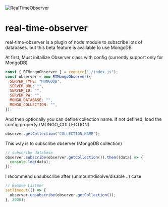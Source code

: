 ![RealTimeObserver]('./realtimeobserver.JPG')

# real-time-observer

real-time-observer is a plugin of node module to subscribe lots of databases.
but this beta feature is available to use MongoDB

At first, Must initailize Observer class with config (currently support only for MongoDB)

```js
const { RTMongoObserver } = require("./index.js");
const observer = new RTMongoObserver({
  SERVER_TYPE: "MONGODB",
  SERVER_URL: "",
  SERVER_ID: "",
  SERVER_PW: "",
  MONGO_DATABASE: "",
  MONGO_COLLECTION: "",
});
```

And then optionally you can define collection name. If not defined, load the config property (MONGO_COLLECTION)

```js
observer.getCollection("COLLECTION_NAME");
```

This way is to subscribe observer (MongoDB collection)

```js
// subscribe database
observer.subscribe(observer.getCollection()).then((data) => {
  console.log(data);
});
```

I recommend unsubscribe after (unmount/disolve/disable ..) case

```js
// Remove Listner
setTimeout(() => {
  observer.unsubscribe(observer.getCollection());
}, 2000);
```
